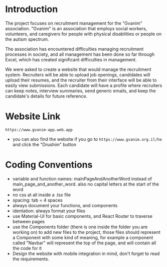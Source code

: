 # Introduction
The project focuses on recruitment management for the "Gvanim" association. "Gvanim" is an association that employs social workers, volunteers, and caregivers for people with physical disabilities or people on the autism spectrum.

The association has encountered difficulties managing recruitment processes in society, and all management has been done so far through Excel, which has created significant difficulties in management.

We were asked to create a website that would manage the recruitment system. Recruiters will be able to upload job openings, candidates will upload their resumes, and the recruiter from their interface will be able to easily view submissions. Each candidate will have a profile where recruiters can keep notes, interview summaries, send generic emails, and keep the candidate's details for future reference. 

# Website Link
```https://www.gvanim-app.web.app```
- you can also find the website if you go to ```https://www.gvanim.org.il/he``` and click the "Drushim" button


# Coding Conventions
- variable and function names: mainPageAndAnotherWord instead of main_page_and_another_word. also no capital letters at the start of the word
- no css at all inside a .tsx file
- spacing: tab = 4 spaces
- always document your functions, and components
- identation: always format your files
- use Material-UI for basic components, and React Router to traverse between pages
- use the Components folder (there is one inside the folder you are working on) to add new files to the project, those files should represent a Component with some kind of meaning, for example a component called "Navbar" will represent the top of the page, and will contain all the code for it
- Design the website with mobile integration in mind, don't forget to read the requirements.
